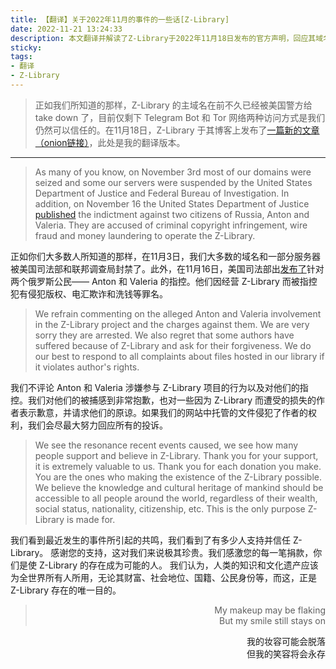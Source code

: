 ```yaml
---
title: 【翻译】关于2022年11月的事件的一些话[Z-Library]
date: 2022-11-21 13:24:33
description: 本文翻译并解读了Z-Library于2022年11月18日发布的官方声明，回应其域名被美国司法部和FBI查封、两名俄罗斯运营者被捕等事件。文章详细呈现了Z-Library对事件的立场，包括对被捕者的歉意、对受影响作者的致歉，以及重申其“知识应为全人类共享”的使命。同时，作者也提供了Z-Library目前仍可访问的途径（Telegram Bot与Tor网络）。如果你关注数字资源自由、知识产权争议或Z-Library的未来，这篇文章将为你提供来自项目团队的第一手回应与深刻反思。
sticky:
tags:
- 翻译
- Z-Library
---
```


> 正如我们所知道的那样，Z-Library 的主域名在前不久已经被美国警方给 take down 了，目前仅剩下 Telegram Bot 和 Tor 网络两种访问方式是我们仍然可以信任的。在11月18日，Z-Library 于其博客上发布了[一篇新的文章（onion链接）](http://bookszlibb74ugqojhzhg2a63w5i2atv5bqarulgczawnbmsb6s6qead.onion/blog/36)，此处是我的翻译版本。

***

> As many of you know, on November 3rd most of our domains were seized and some our servers were suspended by the United States Department of  Justice and Federal Bureau of Investigation. In addition, on November 16 the United States Department of Justice [published](https://www.justice.gov/usao-edny/pr/two-russian-nationals-charged-running-massive-e-book-piracy-website) the indictment against two citizens of Russia, Anton and Valeria. They  are accused of criminal copyright infringement, wire fraud and money  laundering to operate the Z-Library.

正如你们大多数人所知道的那样，在11月3日，我们大多数的域名和一部分服务器被美国司法部和联邦调查局封禁了。此外，在11月16日，美国司法部出[发布了](https://www.justice.gov/usao-edny/pr/two-russian-nationals-charged-running-massive-e-book-piracy-website)针对两个俄罗斯公民—— Anton 和 Valeria 的指控。他们因经营 Z-Library 而被指控犯有侵犯版权、电汇欺诈和洗钱等罪名。

> We refrain commenting on the alleged Anton and Valeria involvement in  the Z-Library project and the charges against them. We are very sorry  they are arrested. We also regret that some authors have suffered  because of Z-Library and ask for their forgiveness. We do our best to  respond to all complaints about files hosted in our library if it  violates author's rights.

我们不评论 Anton 和 Valeria 涉嫌参与 Z-Library 项目的行为以及对他们的指控。我们对他们的被捕感到非常抱歉，也对一些因为 Z-Library 而遭受的损失的作者表示歉意，并请求他们的原谅。如果我们的网站中托管的文件侵犯了作者的权利，我们会尽最大努力回应所有的投诉。

> We see the resonance recent events caused, we see how many  people support and believe in Z-Library. Thank you for your support, it  is extremely valuable to us. Thank you for each donation you make. You  are the ones who making the existence of the Z-Library possible. We  believe the knowledge and cultural heritage of mankind should be  accessible to all people around the world, regardless of their wealth,  social status, nationality, citizenship, etc. This is the only purpose  Z-Library is made for.

我们看到最近发生的事件所引起的共鸣，我们看到了有多少人支持并信任 Z-Library。 感谢您的支持，这对我们来说极其珍贵。我们感激您的每一笔捐款，你们是使 Z-Library 的存在成为可能的人。 我们认为，人类的知识和文化遗产应该为全世界所有人所用，无论其财富、社会地位、国籍、公民身份等，而这，正是 Z-Library 存在的唯一目的。

> <p align="right">My makeup may be flaking<br>But my smile still stays on<p>

<p align="right">我的妆容可能会脱落<br>但我的笑容将会永存</p>

